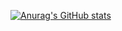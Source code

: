 [![Anurag's GitHub stats](https://github-readme-stats.vercel.app/api?username=cnhwl)](https://github.com/anuraghazra/github-readme-stats)
